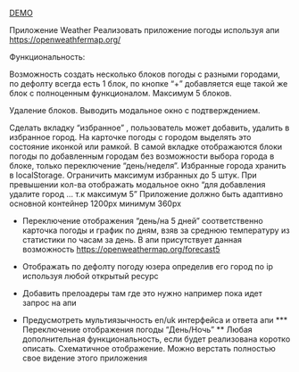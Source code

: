[DEMO](https://kolya-movchan.github.io/weather-app/)

Приложение Weather
Реализовать приложение погоды используя апи https://openweathfermap.org/

<!-- Не использовать css фреймворки, ui библиотеки. -->
Функциональность:
<!-- Инпут с автокомплитом по городам -->

<!-- Для запросов использовать fetch или axios -->
<!-- Вывод информации о погоде в виде карточки на текущий день -->
<!-- Вывод графика температуры по часам на текущий день используя любой js-plugin по типу https://www.chartjs.org/ без плагина vue https://vue-chartjs.org/ -->


Возможность создать несколько блоков погоды с разными городами, по дефолту всегда есть 1 блок, по кнопке “+” добавляется еще такой же блок с полноценным функционалом. Максимум 5 блоков.

Удаление блоков. Выводить модальное окно с подтверждением.

Сделать вкладку “избранное” , пользователь может добавить, удалить в избранное город. На карточке погоды с городом выделять это состояние иконкой или рамкой.  В самой вкладке отображаются блоки погоды по добавленным городам без возможности выбора города в блоке, только переключение “день/неделя”. Избранные города хранить в localStorage. Ограничить максимум избранных до 5 штук. При превышении кол-ва отображать модальное окно “для добавления удалите город … т.к максимум 5”
Приложение должно быть адаптивно основной контейнер 1200px минимум 360px


* Переключение отображения “день/на 5 дней” соответственно карточка погоды и график по дням, взяв за среднюю температуру из статистики по часам за день. В апи присутствует данная возможность https://openweathermap.org/forecast5

* Отображать по дефолту погоду юзера определив его город по ip используя любой открытый ресурс

* Добавить прелоадеры там где это нужно например пока идет запрос на апи
* Предусмотреть мультиязычность en/uk интерфейса и ответа апи
*** Переключение отображения погоды “День/Ночь”
** Любая дополнительная функциональность, если будет реализована коротко описать.
Схематичное отображение. Можно верстать полностью свое видение этого приложения
